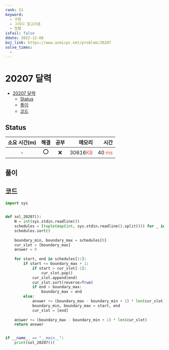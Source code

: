 ```yaml
---
rank: S1
keyword:
  - 구현
  - 그리디 알고리즘
  - 정렬
isFail: false
ddate: 2022-12-08
boj_link: https://www.acmicpc.net/problem/20207
solve_times:
  - 
---
```

# 20207 달력

- [20207 달력](#20207-달력)
  - [Status](#status)
  - [풀이](#풀이)
  - [코드](#코드)

## Status

| 소요 시간(m) | 해결  | 공부  |                                      메모리 |                                       시간 |
| :----------: | :---: | :---: | ------------------------------------------: | -----------------------------------------: |
|      -      |   ⭕️   |   ❌   | 30616<span style="color:#e74c3c">KB</span> | 40 <span style="color:#e74c3c">ms</span> |

## 풀이

## 코드

```python
import sys


def sol_20207():
    N = int(sys.stdin.readline())
    schedules = [tuple(map(int, sys.stdin.readline().split())) for _ in range(N)]
    schedules.sort()
    
    boundary_min, boundary_max = schedules[0]
    cur_slot = [boundary_max]
    answer = 0
    
    for start, end in schedules[1:]:
        if start <= boundary_max + 1:
            if start > cur_slot[-1]:
                cur_slot.pop()
            cur_slot.append(end)
            cur_slot.sort(reverse=True)
            if end > boundary_max:
                boundary_max = end
        else:
            answer += (boundary_max - boundary_min + 1) * len(cur_slot)
            boundary_min, boundary_max = start, end
            cur_slot = [end]
    
    answer += (boundary_max - boundary_min + 1) * len(cur_slot)
    return answer


if __name__ == "__main__":
    print(sol_20207())

```
